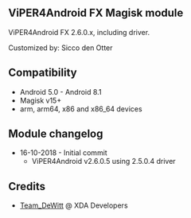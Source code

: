 ## ViPER4Android FX Magisk module

ViPER4Android FX 2.6.0.x, including driver.

Customized by: Sicco den Otter

## Compatibility
* Android 5.0 - Android 8.1
* Magisk v15+
* arm, arm64, x86 and x86_64 devices

## Module changelog
* 16-10-2018 - Initial commit
	* ViPER4Android v2.6.0.5 using 2.5.0.4 driver
	
## Credits
* [Team_DeWitt](https://forum.xda-developers.com/android/apps-games/app-viper4android-fx-2-6-0-0-t3774651) @ XDA Developers